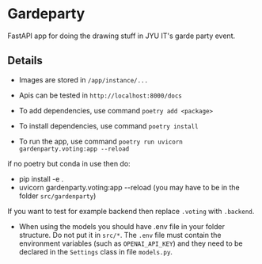 # Gardeparty

FastAPI app for doing the drawing stuff in JYU IT's garde party event.

## Details

- Images are stored in `/app/instance/...`
- Apis can be tested in `http://localhost:8000/docs`

- To add dependencies, use command `poetry add <package>`
- To install dependencies, use command `poetry install`
- To run the app, use command `poetry run uvicorn gardenparty.voting:app --reload` 

if no poetry but conda in use then do:
- pip install -e .
- uvicorn gardenparty.voting:app --reload (you may have to be in the folder `src/gardenparty`) 

If you want to test for example backend then replace `.voting` with `.backend`.


- When using the models you should have .env file in your folder structure. Do not put it in `src/*`. The `.env` file must contain the environment variables (such as `OPENAI_API_KEY`) and they need to be declared in the `Settings` class in file `models.py`. 

